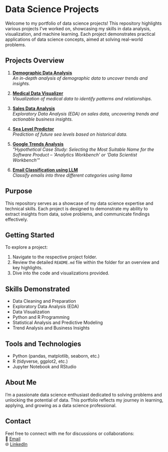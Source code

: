 # Data Science Projects

Welcome to my portfolio of data science projects! This repository highlights various projects I've worked on, showcasing my skills in data analysis, visualization, and machine learning. Each project demonstrates practical applications of data science concepts, aimed at solving real-world problems.

## Projects Overview

1. [**Demographic Data Analysis**](https://github.com/lahiruC22/data-science-projects/tree/main/demographic-data-analysis)   
   *An in-depth analysis of demographic data to uncover trends and insights.*

2. [**Medical Data Visualizer**](https://github.com/lahiruC22/data-science-projects/tree/main/medical-data-visualizer)  
   *Visualization of medical data to identify patterns and relationships.*

3. [**Sales Data Analysis**](https://github.com/lahiruC22/data-science-projects/tree/main/sales-data-analysis-python)  
   *Exploratory Data Analysis (EDA) on sales data, uncovering trends and actionable business insights.*

4. [**Sea Level Predictor**](https://github.com/lahiruC22/data-science-projects/tree/main/sea-level-predictor)  
   *Prediction of future sea levels based on historical data.*

5. [**Google Trends Analysis**](https://github.com/lahiruC22/data-science-projects/tree/main/google-trends-regression-anaysis)  
   *"Hypothetical Case Study: Selecting the Most Suitable Name for the Software Product – ‘Analytics Workbench’ or ‘Data Scientist Workbench’"*
   
6. [**Email Classification using LLM**](https://github.com/lahiruC22/data-science-projects/tree/main/email-classification-llm)  
   *Classify emails into three different categories using llama*

## Purpose

This repository serves as a showcase of my data science expertise and technical skills. Each project is designed to demonstrate my ability to extract insights from data, solve problems, and communicate findings effectively.

## Getting Started

To explore a project:

1. Navigate to the respective project folder.
2. Review the detailed `README.md` file within the folder for an overview and key highlights.
3. Dive into the code and visualizations provided.

## Skills Demonstrated

- Data Cleaning and Preparation
- Exploratory Data Analysis (EDA)
- Data Visualization
- Python and R Programming
- Statistical Analysis and Predictive Modeling
- Trend Analysis and Business Insights

## Tools and Technologies

- Python (pandas, matplotlib, seaborn, etc.)
- R (tidyverse, ggplot2, etc.)
- Jupyter Notebook and RStudio

## About Me

I’m a passionate data science enthusiast dedicated to solving problems and unlocking the potential of data. This portfolio reflects my journey in learning, applying, and growing as a data science professional.

## Contact

Feel free to connect with me for discussions or collaborations:  
📧 [Email](lahirucw1@gmail.com)  
🌐 [LinkedIn](https://www.linkedin.com/in/lahiru-wimalarathna/)
